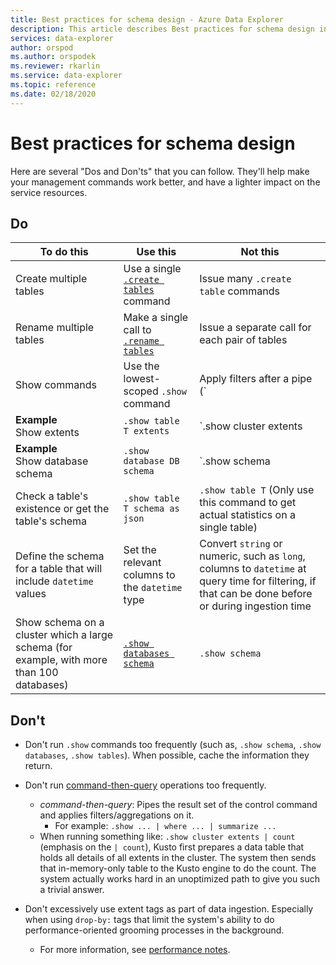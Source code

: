 ```yaml
---
title: Best practices for schema design - Azure Data Explorer
description: This article describes Best practices for schema design in Azure Data Explorer.
services: data-explorer
author: orspod
ms.author: orspodek
ms.reviewer: rkarlin
ms.service: data-explorer
ms.topic: reference
ms.date: 02/18/2020
---
```

# Best practices for schema design

Here are several "Dos and Don'ts" that you can follow. They'll help make your management commands work better, and have a lighter impact on the service resources.

## Do

|To do this  |Use this  |Not this | 
|---------|---------|---------|
| Create multiple tables    |  Use a single [`.create tables`](create-tables-command.md) command       | Issue many `.create table` commands        |
| Rename multiple tables    | Make a single call to [`.rename tables`](rename-table-command.md)        |  Issue a separate call for each pair of tables       |
|Show commands     |   Use the lowest-scoped `.show` command  |   Apply filters after a pipe (`|`)      |
|**Example** <br>Show extents    | `.show table T extents`   |  `.show cluster extents | where TableName == 'T'`    |
|**Example** <br>Show database schema     |  `.show database DB schema`        |  `.show schema | where DatabaseName == 'DB'`       |
| Check a table's existence or get the table's schema| `.show table T schema as json`|  `.show table T` (Only use this command to get actual statistics on a single table)|
| Define the schema for a table that will include `datetime` values  |Set the relevant columns to the `datetime` type | Convert `string` or numeric, such as `long`, columns to `datetime` at query time for filtering, if that can be done before or during ingestion time|
| Show schema on a cluster which a large schema (for example, with more than 100 databases) | [`.show databases schema`](../management/show-schema-database.md) | `.show schema`|

## Don't

* Don't run `.show` commands too frequently (such as, `.show schema`, `.show databases`, `.show tables`). When possible, cache the information they return.

* Don't run [command-then-query](index.md#combining-queries-and-control-commands) operations too frequently.
    * *command-then-query*: Pipes the result set of the control command and applies filters/aggregations on it.
        * For example: `.show ... | where ... | summarize ...`
    * When running something like: `.show cluster extents | count` (emphasis on the `| count`), Kusto first prepares a data table that holds all details of all extents in the cluster. The system then sends that in-memory-only table to the Kusto engine to do the count. The system actually works hard in an unoptimized path to give you such a trivial answer.
* Don't excessively use extent tags as part of data ingestion. Especially when using `drop-by:` tags that limit the system's ability to do performance-oriented grooming processes in the background.
    * For more information, see [performance notes](../management/extents-overview.md#extent-tagging).
